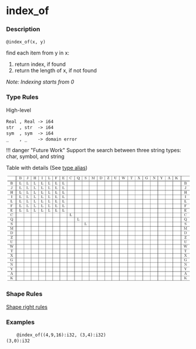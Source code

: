 # index_of

### Description

```no-highlight
@index_of(x, y)
```

find each item from y in x:

1. return index, if <blue>found</blue>
1. return the length of x, if <red>not found</red>

*Note: Indexing starts from 0*

### Type Rules

High-level

```no-highlight
Real , Real -> i64
str  , str  -> i64
sym  , sym  -> i64
_    , _    -> domain error
```

!!! danger "Future Work"
    Support the search between three string types: char, symbol, and string

Table with details (See [type alias](../../../horseir/#types))

![index of](../types/indexof.png)

### Shape Rules

[Shape right rules](../../../horseir/#shape-right)

### Examples

```no-highlight
    @index_of((4,9,16):i32, (3,4):i32)
(3,0):i32
```
